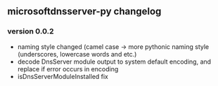## microsoftdnsserver-py changelog

### version 0.0.2

- naming style changed (camel case -> more pythonic naming style (underscores, lowercase words and etc.)
- decode DnsServer module output to system default encoding, and replace if error occurs in encoding
- isDnsServerModuleInstalled fix
